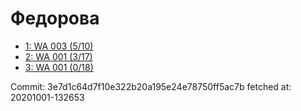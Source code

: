 # Федорова
- [1: WA 003 (5/10)](1.md)
- [2: WA 001 (3/17)](2.md)
- [3: WA 001 (0/18)](3.md)

Commit: 3e7d1c64d7f10e322b20a195e24e78750ff5ac7b
 fetched at: 20201001-132653
